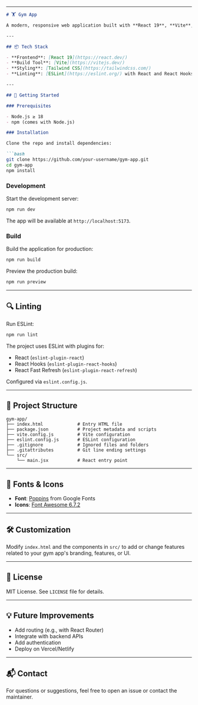
---
````markdown
# 🏋️ Gym App

A modern, responsive web application built with **React 19**, **Vite**, and **Tailwind CSS** to provide a sleek and performant user interface for fitness or gym-related platforms.

---

## 📦 Tech Stack

- **Frontend**: [React 19](https://react.dev/)
- **Build Tool**: [Vite](https://vitejs.dev/)
- **Styling**: [Tailwind CSS](https://tailwindcss.com/)
- **Linting**: [ESLint](https://eslint.org/) with React and React Hooks rules

---

## 🚀 Getting Started

### Prerequisites

- Node.js ≥ 18
- npm (comes with Node.js)

### Installation

Clone the repo and install dependencies:

```bash
git clone https://github.com/your-username/gym-app.git
cd gym-app
npm install
````

### Development

Start the development server:

```bash
npm run dev
```

The app will be available at `http://localhost:5173`.

### Build

Build the application for production:

```bash
npm run build
```

Preview the production build:

```bash
npm run preview
```

---

## 🔍 Linting

Run ESLint:

```bash
npm run lint
```

The project uses ESLint with plugins for:

* React (`eslint-plugin-react`)
* React Hooks (`eslint-plugin-react-hooks`)
* React Fast Refresh (`eslint-plugin-react-refresh`)

Configured via `eslint.config.js`.

---

## 📁 Project Structure

```
gym-app/
├── index.html             # Entry HTML file
├── package.json           # Project metadata and scripts
├── vite.config.js         # Vite configuration
├── eslint.config.js       # ESLint configuration
├── .gitignore             # Ignored files and folders
├── .gitattributes         # Git line ending settings
└── src/
    └── main.jsx           # React entry point
```

---

## 🎨 Fonts & Icons

* **Font**: [Poppins](https://fonts.google.com/specimen/Poppins) from Google Fonts
* **Icons**: [Font Awesome 6.7.2](https://fontawesome.com/)

---

## 🛠️ Customization

Modify `index.html` and the components in `src/` to add or change features related to your gym app's branding, features, or UI.

---

## 📝 License

MIT License. See `LICENSE` file for details.

---

## 💡 Future Improvements

* Add routing (e.g., with React Router)
* Integrate with backend APIs
* Add authentication
* Deploy on Vercel/Netlify

---

## 📬 Contact

For questions or suggestions, feel free to open an issue or contact the maintainer.

```

